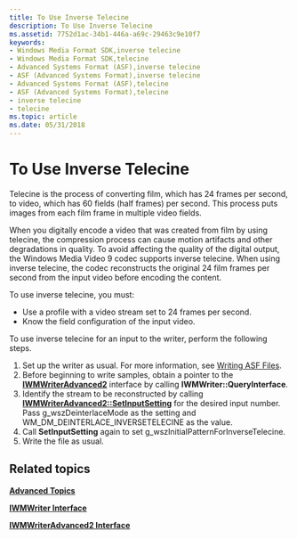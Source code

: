 ```yaml
---
title: To Use Inverse Telecine
description: To Use Inverse Telecine
ms.assetid: 7752d1ac-34b1-446a-a69c-29463c9e10f7
keywords:
- Windows Media Format SDK,inverse telecine
- Windows Media Format SDK,telecine
- Advanced Systems Format (ASF),inverse telecine
- ASF (Advanced Systems Format),inverse telecine
- Advanced Systems Format (ASF),telecine
- ASF (Advanced Systems Format),telecine
- inverse telecine
- telecine
ms.topic: article
ms.date: 05/31/2018
---
```


# To Use Inverse Telecine

Telecine is the process of converting film, which has 24 frames per second, to video, which has 60 fields (half frames) per second. This process puts images from each film frame in multiple video fields.

When you digitally encode a video that was created from film by using telecine, the compression process can cause motion artifacts and other degradations in quality. To avoid affecting the quality of the digital output, the Windows Media Video 9 codec supports inverse telecine. When using inverse telecine, the codec reconstructs the original 24 film frames per second from the input video before encoding the content.

To use inverse telecine, you must:

-   Use a profile with a video stream set to 24 frames per second.
-   Know the field configuration of the input video.

To use inverse telecine for an input to the writer, perform the following steps.

1.  Set up the writer as usual. For more information, see [Writing ASF Files](writing-asf-files.md).
2.  Before beginning to write samples, obtain a pointer to the [**IWMWriterAdvanced2**](/previous-versions/windows/desktop/api/wmsdkidl/nn-wmsdkidl-iwmwriteradvanced2) interface by calling **IWMWriter::QueryInterface**.
3.  Identify the stream to be reconstructed by calling [**IWMWriterAdvanced2::SetInputSetting**](/previous-versions/windows/desktop/api/Wmsdkidl/nf-wmsdkidl-iwmwriteradvanced2-setinputsetting) for the desired input number. Pass g\_wszDeinterlaceMode as the setting and WM\_DM\_DEINTERLACE\_INVERSETELECINE as the value.
4.  Call **SetInputSetting** again to set g\_wszInitialPatternForInverseTelecine.
5.  Write the file as usual.

## Related topics

<dl> <dt>

[**Advanced Topics**](advanced-topics.md)
</dt> <dt>

[**IWMWriter Interface**](/previous-versions/windows/desktop/api/wmsdkidl/nn-wmsdkidl-iwmwriter)
</dt> <dt>

[**IWMWriterAdvanced2 Interface**](/previous-versions/windows/desktop/api/wmsdkidl/nn-wmsdkidl-iwmwriteradvanced2)
</dt> </dl>

 

 




